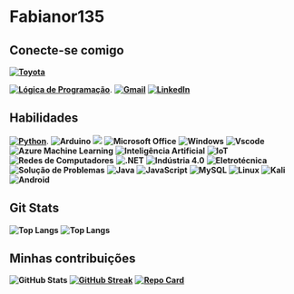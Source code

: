 
# Fabianor135

## Conecte-se comigo 

[**![Toyota](https://img.shields.io/badge/Toyota-EB0A1E?style=for-the-badge&logo=toyota&logoColor=white)**](https://www.toyota.com.br/)

[**![Lógica de Programação](https://img.shields.io/badge/Lógica_de_Programação-228B22?style=for-the-badge&logo=code&logoColor=white)**](https://www.dio.me/users/fabianor135).  **[![Gmail](https://img.shields.io/badge/Gmail-333333?style=for-the-badge&logo=gmail&logoColor=red)](mailto:fabianor135@gmail.com)** **[![LinkedIn](https://img.shields.io/badge/LinkedIn-0077B5?style=for-the-badge&logo=linkedin&logoColor=white)](https://www.linkedin.com/in/fabiano-rodrigues-leite-820855179/)**

## Habilidades

 [**![Python](https://img.shields.io/badge/Python-3776AB?style=for-the-badge&logo=python&logoColor=white)**](https://www.python.org/). **<img alt="Arduino" src="https://img.shields.io/badge/-Arduino-00979D?style=for-the-badge&logo=Arduino&logoColor=white"/>**
 **<img alr="Microsoft" src="https://img.shields.io/badge/Microsoft-0078D4?style=for-the-badge&logo=microsoft&logoColor=white" />** **<img alt="Microsoft Office" src="https://img.shields.io/badge/Microsoft_Office-D83B01?style=for-the-badge&logo=microsoft-office&logoColor=white" />**  **![Windows](https://img.shields.io/badge/Windows-000?style=for-the-badge&logo=windows&logoColor=2CA5E0)** **![Vscode](https://img.shields.io/badge/Vscode-007ACC?style=for-the-badge&logo=visual-studio-code&logoColor=white)**
 **![Azure Machine Learning](https://img.shields.io/badge/Azure_Machine_Learning-0089D6?style=for-the-badge&logo=microsoft-azure&logoColor=white)** **![Inteligência Artificial](https://img.shields.io/badge/Inteligência_Artificial-FF6F61?style=for-the-badge&logo=ai&logoColor=white)** **![IoT](https://img.shields.io/badge/IoT-00BFFF?style=for-the-badge&logo=internet-of-things&logoColor=white)** **![Redes de Computadores](https://img.shields.io/badge/Redes_de_Computadores-007ACC?style=for-the-badge&logo=network&logoColor=white)** **![.NET](https://img.shields.io/badge/.NET-512BD4?style=for-the-badge&logo=dotnet&logoColor=white)** **![Indústria 4.0](https://img.shields.io/badge/Indústria_4.0-FFA500?style=for-the-badge&logo=industry&logoColor=white)** **![Eletrotécnica](https://img.shields.io/badge/Eletrotécnica-DC143C?style=for-the-badge&logo=engineering&logoColor=white)** **![Solução de Problemas](https://img.shields.io/badge/Solução_de_Problemas-8A2BE2?style=for-the-badge&logo=problem-solving&logoColor=white)**  **![Java](https://img.shields.io/badge/java-%23ED8B00.svg?style=for-the-badge&logo=openjdk&logoColor=white)**  **![JavaScript](https://img.shields.io/badge/JavaScript-F7DF1E?style=for-the-badge&logo=javascript&logoColor=black)** **![MySQL](https://img.shields.io/badge/MySQL-00000F?style=for-the-badge&logo=mysql&logoColor=white)**  **![Linux](https://img.shields.io/badge/Linux-000?style=for-the-badge&logo=linux&logoColor=FCC624)** **![Kali](https://img.shields.io/badge/Kali-268BEE?style=for-the-badge&logo=kalilinux&logoColor=white)** **![Android](https://img.shields.io/badge/Android-3DDC84?style=for-the-badge&logo=android&logoColor=white)** 

## Git Stats

 **![Top Langs](https://github-readme-stats-git-masterrstaa-rickstaa.vercel.app/api/top-langs/?username=fabianor135&bg_color=000&border_color=30A3DC&title_color=E94D5F&text_color=FFF)** **![Top Langs](https://github-readme-stats-git-masterrstaa-rickstaa.vercel.app/api/top-langs/?username=fabianor135&layout=compact&bg_color=000&border_color=30A3DC&title_color=E94D5F&text_color=FFF)**

 

## Minhas contribuições

**![GitHub Stats](https://github-readme-stats.vercel.app/api?username=fabianor135&theme=transparent&bg_color=000&border_color=30A3DC&show_icons=true&icon_color=30A3DC&title_color=E94D5F&text_color=FFF)**  **[![GitHub Streak](https://streak-stats.demolab.com/?user=fabianor135&theme=bear&background=000&border=30A3DC&dates=FFF)](https://git.io/streak-stats)** 
**[![Repo Card](https://github-readme-stats.vercel.app/api/pin/?username=fabianor135&repo=dio-curso-git-github&bg_color=000&border_color=30A3DC&show_icons=true&icon_color=30A3DC&title_color=E94D5F&text_color=FFF)](https://github.com/fabianor135/dio-curso-git-github)**
